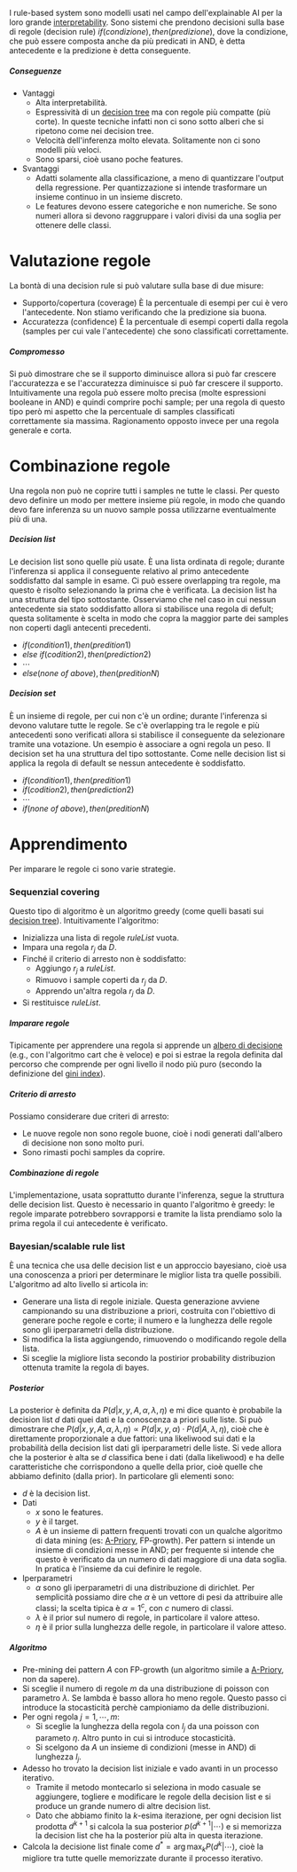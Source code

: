 I rule-based system sono modelli usati nel campo dell'explainable AI per la loro grande [interpretability](regio/Interpretability/Interpretability.md).
Sono sistemi che prendono decisioni sulla base di regole (decision rule)
$if (condizione),then (predizione)$, dove la condizione, che può essere composta anche da più predicati in AND, è detta antecedente e la predizione è detta conseguente.
##### Conseguenze
- Vantaggi
	- Alta interpretabilità.
	- Espressività di un [decision tree](Decision%20tree.md) ma con regole più compatte (più corte). In queste tecniche infatti non ci sono sotto alberi che si ripetono come nei decision tree.
	- Velocità dell'inferenza molto elevata. Solitamente non ci sono modelli più veloci.
	- Sono sparsi, cioè usano poche features.
- Svantaggi
	- Adatti solamente alla classificazione, a meno di quantizzare l'output della regressione. Per quantizzazione si intende trasformare un insieme continuo in un insieme discreto.
	- Le features devono essere categoriche e non numeriche. Se sono numeri allora si devono raggruppare i valori divisi da una soglia per ottenere delle classi.
# Valutazione regole
La bontà di una decision rule si può valutare sulla base di due misure:
- Supporto/copertura (coverage)
	È la percentuale di esempi per cui è vero l'antecedente. Non stiamo verificando che la predizione sia buona.
- Accuratezza (confidence)
	È la percentuale di esempi coperti dalla regola (samples per cui vale l'antecedente) che sono classificati correttamente.
##### Compromesso
Si può dimostrare che se il supporto diminuisce allora si può far crescere l'accuratezza e se l'accuratezza diminuisce si può far crescere il supporto.
Intuitivamente una regola può essere molto precisa (molte espressioni booleane in AND) e quindi comprire pochi sample; per una regola di questo tipo però mi aspetto che la percentuale di samples classificati correttamente sia massima.
Ragionamento opposto invece per una regola generale e corta.
# Combinazione regole
Una regola non può ne coprire tutti i samples ne tutte le classi. Per questo devo definire un modo per mettere insieme più regole, in modo che quando devo fare inferenza su un nuovo sample possa utilizzarne eventualmente più di una.
##### Decision list
Le decision list sono quelle più usate.
È una lista ordinata di regole; durante l'inferenza si applica il conseguente relativo al primo antecedente soddisfatto dal sample in esame.
Ci può essere overlapping tra regole, ma questo è risolto selezionando la prima che è verificata.
La decision list ha una struttura del tipo sottostante. Osserviamo che nel caso in cui nessun antecedente sia stato soddisfatto allora si stabilisce una regola di defult; questa solitamente è scelta in modo che copra la maggior parte dei samples non coperti dagli antecenti precedenti.
- $if (condition1), then (predition1)$
- $else\ if(codition2), then (prediction2)$
- $\cdots$
- $else(none\ of\ above), then (preditionN)$
##### Decision set
È un insieme di regole, per cui non c'è un ordine; durante l'inferenza si devono valutare tutte le regole.
Se c'è overlapping tra le regole e più antecedenti sono verificati allora si stabilisce il conseguente da selezionare tramite una votazione. Un esempio è associare a ogni regola un peso.
Il decision set ha una struttura del tipo sottostante. Come nelle decision list si applica la regola di default se nessun antecedente è soddisfatto.
- $if (condition1), then (predition1)$
- $if(codition2), then (prediction2)$
- $\cdots$
- $if (none\ of\ above), then (preditionN)$
# Apprendimento
Per imparare le regole ci sono varie strategie.
### Sequenzial covering
Questo tipo di algoritmo è un algoritmo greedy (come quelli basati sui [decision tree](Decision%20tree.md)). Intuitivamente l'algoritmo:
- Inizializza una lista di regole $ruleList$ vuota.
- Impara una regola $r_j$ da $D$.
- Finché il criterio di arresto non è soddisfatto:
	- Aggiungo $r_j$ a $ruleList$.
	- Rimuovo i sample coperti da $r_j$ da $D$.
	- Apprendo un'altra regola $r_j$ da $D$.
- Si restituisce $ruleList$.
##### Imparare regole
Tipicamente per apprendere una regola si apprende un [albero di decisione](Decision%20tree.md) (e.g., con l'algoritmo cart che è veloce) e poi si estrae la regola definita dal percorso che comprende per ogni livello il nodo più puro (secondo la definizione del [gini index](Decision%20tree.md#Score/Metriche)).
##### Criterio di arresto
Possiamo considerare due criteri di arresto:
- Le nuove regole non sono regole buone, cioè i nodi generati dall'albero di decisione non sono molto puri.
- Sono rimasti pochi samples da coprire.
##### Combinazione di regole
L'implementazione, usata soprattutto durante l'inferenza, segue la struttura delle decision list.
Questo è necessario in quanto l'algoritmo è greedy: le regole imparate potrebbero sovrapporsi e tramite la lista prendiamo solo la prima regola il cui antecedente è verificato.
### Bayesian/scalable rule list
È una tecnica che usa delle decision list e un approccio bayesiano, cioè usa una conoscenza a priori per determinare le miglior lista tra quelle possibili.
L'algoritmo ad alto livello si articola in:
- Generare una lista di regole iniziale.
	Questa generazione avviene campionando su una distribuzione a priori, costruita con l'obiettivo di generare poche regole e corte; il numero e la lunghezza delle regole sono gli iperparametri della distribuzione.
- Si modifica la lista aggiungendo, rimuovendo o modificando regole della lista.
- Si sceglie la migliore lista secondo la postirior probability distribuzion ottenuta tramite la regola di bayes.
##### Posterior
La posterior è definita da $P(d|x,y,A,\alpha,\lambda,\eta)$ e mi dice quanto è probabile la decision list $d$ dati quei dati e la conoscenza a priori sulle liste.
Si può dimostrare che $P(d|x,y,A,\alpha,\lambda,\eta)\propto P(d|x,y,\alpha)\cdot P(d|A,\lambda,\eta)$, cioè che è direttamente proporzionale a due fattori: una likeliwood sui dati e la probabilità della decision list dati gli iperparametri delle liste. Si vede allora che la posterior è alta se $d$ classifica bene i dati (dalla likeliwood) e ha delle caratteristiche che corrispondono a quelle della prior, cioè quelle che abbiamo definito (dalla prior).
In particolare gli elementi sono:
- $d$ è la decision list.
- Dati
	- $x$ sono le features.
	- $y$ è il target.
	- $A$ è un insieme di pattern frequenti trovati con un qualche algoritmo di data mining (es: [A-Priory](A-Priory%20algorithm.md), FP-growth). Per pattern si intende un insieme di condizioni messe in AND; per frequente si intende che questo è verificato da un numero di dati maggiore di una data soglia. In pratica è l'insieme da cui definire le regole.
- Iperparametri
	- $\alpha$ sono gli iperparametri di una distribuzione di dirichlet. Per semplicità possiamo dire che $\alpha$ è un vettore di pesi da attribuire alle classi; la scelta tipica è $\alpha=1^c$, con $c$ numero di classi.
	- $\lambda$ è il prior sul numero di regole, in particolare il valore atteso.
	- $\eta$ è il prior sulla lunghezza delle regole, in particolare il valore atteso.
##### Algoritmo
- Pre-mining dei pattern $A$ con FP-growth (un algoritmo simile a [A-Priory](A-Priory%20algorithm.md), non da sapere).
- Si sceglie il numero di regole $m$ da una distribuzione di poisson con parametro $\lambda$. Se lambda è basso allora ho meno regole. Questo passo ci introduce la stocasticità perchè campioniamo da delle distribuzioni. 
- Per ogni regola $j=1,\cdots,m$:
	- Si sceglie la lunghezza della regola con $l_j$ da una poisson con parameto $\eta$. Altro punto in cui si introduce stocasticità.
	- Si scelgono da $A$ un insieme di condizioni (messe in AND) di lunghezza $l_j$.
- Adesso ho trovato la decision list iniziale e vado avanti in un processo iterativo.
	- Tramite il metodo montecarlo si seleziona in modo casuale se aggiungere, togliere e modificare le regole della decision list e si produce un grande numero di altre decision list.
	- Dato che abbiamo finito la $k$-esima iterazione, per ogni decision list prodotta $d^{k+1}$ si calcola la sua posterior $p(d^{k+1}|\cdots)$ e si memorizza la decision list che ha la posterior più alta in questa iterazione.
- Calcola la decisione list finale come $d^*=\displaystyle\arg\max_{k}P(d^k|\cdots)$, cioè la migliore tra tutte quelle memorizzate durante il processo iterativo.